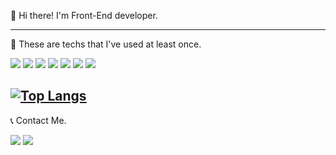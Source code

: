 👋  Hi there! I'm Front-End developer.

---

🔎  These are techs that I've used at least once.

<img src="https://img.shields.io/badge/HTML-blue?style=flat"/> <img src="https://img.shields.io/badge/Javascript-yellow?style=flat"/> <img src="https://img.shields.io/badge/Vue-43b883?style=flat"/> <img src="https://img.shields.io/badge/React-61dbfb?style=flat"/> <img src="https://img.shields.io/badge/Nuxt-3fb27e?style=flat"/> <img src="https://img.shields.io/badge/CSS3-pink?style=flat"/> <img src="https://img.shields.io/badge/SCSS-c96195?style=flat"/>

[![Top Langs](https://github-readme-stats.vercel.app/api/top-langs/?username=look212&layout=compact)](https://github.com/anuraghazra/github-readme-stats)
---

📞  Contact Me.

<img src="https://img.shields.io/badge/My_history-black?style=for-the-badge&logo=notion&logoColor=white&link=https://look212.notion.site/Hi-I-m-Bohwa-a2131217be5b4cdab4dd083fd261c986"/> <img src="https://img.shields.io/badge/jobong212@gmail.com-EA4335?style=for-the-badge&logo=gmail&logoColor=white&link=mailto:jobong212@gmail.com"/>
